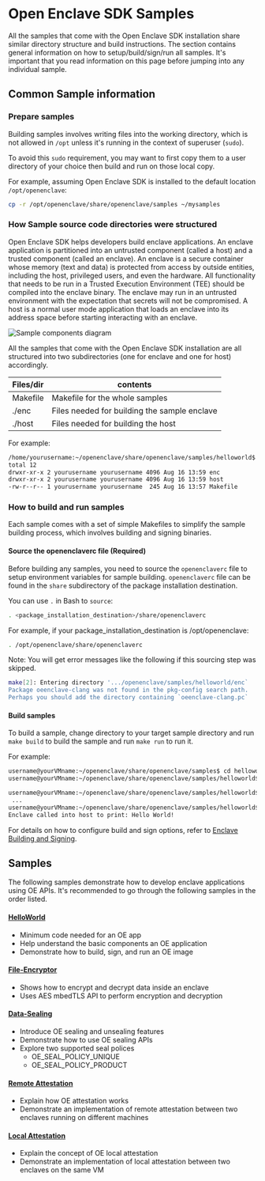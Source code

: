 # Open Enclave SDK Samples

All the samples that come with the Open Enclave SDK installation share similar directory structure and build instructions. The section contains general information on how to setup/build/sign/run all samples. It's important that you read information on this page before jumping into any individual sample.

## Common Sample information

### Prepare samples

Building samples involves writing files into the working directory, which is not allowed in `/opt` unless it's running in the context of superuser (`sudo`).

To avoid this `sudo` requirement, you may want to first copy them to a user directory of your choice then build and run on those local copy.

For example, assuming Open Enclave SDK is installed to the default location `/opt/openenclave`:

```bash
cp -r /opt/openenclave/share/openenclave/samples ~/mysamples
```

### How Sample source code directories were structured

Open Enclave SDK helps developers build enclave applications. An enclave application is partitioned into an untrusted component (called a host) and a trusted component (called an enclave). An enclave is a secure container whose memory (text and data) is protected from access by outside entities, including the host, privileged users, and even the hardware. All functionality that needs to be run in a Trusted Execution Environment (TEE) should be compiled into the enclave binary. The enclave may run in an untrusted environment with the expectation that secrets will not be compromised. A host is a normal user mode application that loads an enclave into its address space before starting interacting with an enclave. 

![Sample components diagram](sampledirstructure.png)

All the samples that come with the Open Enclave SDK installation are all structured into two subdirectories (one for enclave and one for host) accordingly.

| Files/dir    |  contents                                   |
|:-------------|---------------------------------------------|
| Makefile     | Makefile for the whole samples              |
| ./enc        | Files needed for building the sample enclave|
| ./host       | Files needed for building the host          |

For example:

```bash
/home/yourusername:~/openenclave/share/openenclave/samples/helloworld$ ls -l
total 12
drwxr-xr-x 2 yourusername yourusername 4096 Aug 16 13:59 enc
drwxr-xr-x 2 yourusername yourusername 4096 Aug 16 13:59 host
-rw-r--r-- 1 yourusername yourusername  245 Aug 16 13:57 Makefile
```

### How to build and run samples

Each sample comes with a set of simple Makefiles to simplify the sample building process, which involves building and signing
binaries.

#### Source the openenclaverc file (Required)

Before building any samples, you need to source the `openenclaverc` file to setup environment variables for sample building. `openenclaverc` file can be found in  the `share` subdirectory of the package installation destination.

You can use `.` in Bash to `source`:

```bash
. <package_installation_destination>/share/openenclaverc
```

For example, if your package_installation_destination is /opt/openenclave:

```bash
. /opt/openenclave/share/openenclaverc
```

Note: You will get error messages like the following if this sourcing step was skipped.

```sh
make[2]: Entering directory '.../openenclave/samples/helloworld/enc`
Package oeenclave-clang was not found in the pkg-config search path.
Perhaps you should add the directory containing `oeenclave-clang.pc`
```

#### Build samples

To build a sample, change directory to your target sample directory and run `make build` to build the sample
and run `make run` to run it.

For example:

```bash
username@yourVMname:~/openenclave/share/openenclave/samples$ cd helloworld/
username@yourVMname:~/openenclave/share/openenclave/samples/helloworld$ ls enc  host  Makefile

username@yourVMname:~/openenclave/share/openenclave/samples/helloworld$ make build
 ...
username@yourVMname:~/openenclave/share/openenclave/samples/helloworld$ make run host/helloworldhost ./enc/helloworldenc.signed.so
Enclave called into host to print: Hello World!
```

For details on how to configure build and sign options, refer to [Enclave Building and Signing](https://github.com/Microsoft/openenclave/tree/v0.4.x/docs/GettingStartedDocs/buildandsign.md).

## Samples

The following samples demonstrate how to develop enclave applications using OE APIs. It's recommended to go through the following samples in the order listed.

#### [HelloWorld](helloworld/README.md)

- Minimum code needed for an OE app
- Help understand the basic components an OE application
- Demonstrate how to build, sign, and run an OE image

#### [File-Encryptor](file-encryptor/README.md)

- Shows how to encrypt and decrypt data inside an enclave
- Uses AES mbedTLS API to perform encryption and decryption

#### [Data-Sealing](data-sealing/README.md)

- Introduce OE sealing and unsealing features 
- Demonstrate how to use OE sealing APIs
- Explore two supported seal polices
  - OE_SEAL_POLICY_UNIQUE
  - OE_SEAL_POLICY_PRODUCT

#### [Remote Attestation](remote_attestation/README.md)

- Explain how OE attestation works
- Demonstrate an implementation of remote attestation between two enclaves running on different machines

#### [Local Attestation](local_attestation/README.md)

- Explain the concept of OE local attestation
- Demonstrate an implementation of local attestation between two enclaves on the same VM


